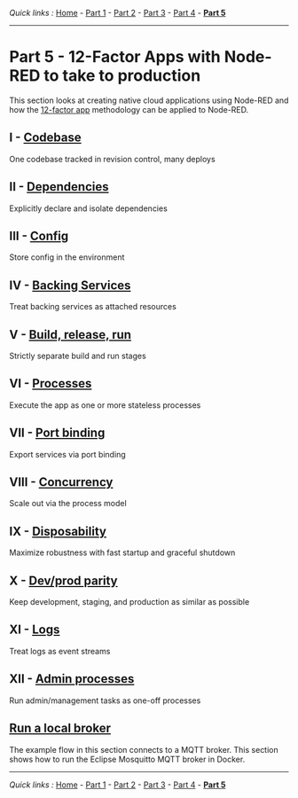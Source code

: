 *Quick links :*
[Home](/README.md) - [Part 1](../part1/README.md) - [Part 2](../part2/README.md) - [Part 3](../part3/README.md) - [Part 4](../part4/README.md) - [**Part 5**](../part5/README.md)
***

# Part 5 - 12-Factor Apps with Node-RED to take to production

This section looks at creating native cloud applications using Node-RED and how the [12-factor app](https://12factor.net) methodology can be applied to Node-RED.

## I    - [Codebase](CODEBASE.md)

One codebase tracked in revision control, many deploys

## II   - [Dependencies](DEPENDENCIES.md)

Explicitly declare and isolate dependencies

## III  - [Config](CONFIG.md)

Store config in the environment

## IV   - [Backing Services](BACKING.md)

Treat backing services as attached resources

## V    - [Build, release, run](BUILD.md)

Strictly separate build and run stages

## VI   - [Processes](PROCESSES.md)

Execute the app as one or more stateless processes

## VII  - [Port binding](PORT.md)

Export services via port binding

## VIII - [Concurrency](CONCURRENCY.md)

Scale out via the process model

## IX   - [Disposability](DISPOSABILITY.md)

Maximize robustness with fast startup and graceful shutdown

## X    - [Dev/prod parity](PARITY.md)

Keep development, staging, and production as similar as possible

## XI   - [Logs](LOGS.md)

Treat logs as event streams

## XII  - [Admin processes](ADMIN.md)

Run admin/management tasks as one-off processes

## [Run a local broker](broker/README.md)

The example flow in this section connects to a MQTT broker.  This section shows how to run the Eclipse Mosquitto MQTT broker in Docker.

***
*Quick links :*
[Home](/README.md) - [Part 1](../part1/README.md) - [Part 2](../part2/README.md) - [Part 3](../part3/README.md) - [Part 4](../part4/README.md) - [**Part 5**](../part5/README.md)
